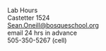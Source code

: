 Lab Hours<br>
Castetter 1524<br>
Sean.Oneill@bosqueschool.org<br>
email 24 hrs in advance<br>
505-350-5267 (cell)
